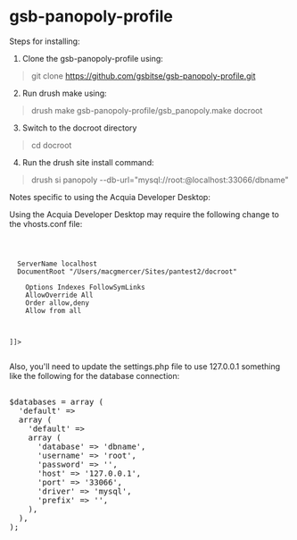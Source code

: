 gsb-panopoly-profile
====================

Steps for installing:

1) Clone the gsb-panopoly-profile using:

> git clone https://github.com/gsbitse/gsb-panopoly-profile.git

2) Run drush make using:

> drush make gsb-panopoly-profile/gsb_panopoly.make docroot

3) Switch to the docroot directory

> cd docroot

4) Run the drush site install command:

> drush si panopoly --db-url="mysql://root:@localhost:33066/dbname"

Notes specific to using the Acquia Developer Desktop: 

Using the Acquia Developer Desktop may require the following change to the vhosts.conf file:

<pre><code>

<![CDATA[

<VirtualHost *>
  ServerName localhost
  DocumentRoot "/Users/macgmercer/Sites/pantest2/docroot"
  <Directory "/Users/macgmercer/Sites/pantest2/docroot">
    Options Indexes FollowSymLinks
    AllowOverride All
    Order allow,deny
    Allow from all
  </Directory>
</VirtualHost>

]]>

</code></pre>

Also, you'll need to update the settings.php file to use 127.0.0.1 something like the following for 
the database connection:

<pre>

$databases = array (
  'default' => 
  array (
    'default' => 
    array (
      'database' => 'dbname',
      'username' => 'root',
      'password' => '',
      'host' => '127.0.0.1',
      'port' => '33066',
      'driver' => 'mysql',
      'prefix' => '',
    ),
  ),
);

</pre>





